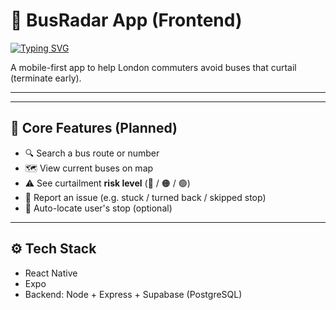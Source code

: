 # 🚌 BusRadar App (Frontend)
[![Typing SVG](https://readme-typing-svg.demolab.com?font=Fira+Code&pause=1000&color=F7F547&width=435&lines=Work+in+Progress)](https://git.io/typing-svg)

A mobile-first app to help London commuters avoid buses that curtail (terminate early).

---



---

## 🌟 Core Features (Planned)

- 🔍 Search a bus route or number
- 🗺️ View current buses on map
- ⚠️ See curtailment **risk level** (🔴 / 🟠 / 🟢)
- 📝 Report an issue (e.g. stuck / turned back / skipped stop)
- 📍 Auto-locate user's stop (optional)

---

## ⚙️ Tech Stack

- React Native
- Expo
- Backend: Node + Express + Supabase (PostgreSQL)

